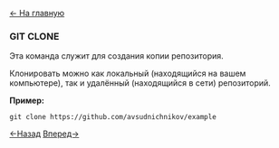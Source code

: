 [<- На главную](readme.md)

### GIT CLONE
Эта команда служит для создания копии репозитория.

Клонировать можно как локальный (находящийся на вашем компьютере), так и удалённый (находящийся в сети) репозиторий.

**Пример:**
```
git clone https://github.com/avsudnichnikov/example
```
[<-Назад](commit.md)
[Вперед->]()
